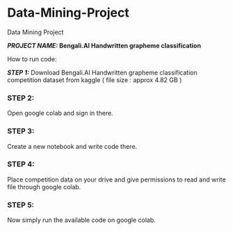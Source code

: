 # Data-Mining-Project
Data Mining Project

**_PROJECT NAME:_  Bengali.AI Handwritten grapheme classification**

How to run code: 

***STEP 1:*** Download Bengali.AI Handwritten grapheme classification competition dataset from kaggle ( file size : approx 4.82 GB )

### STEP 2: 
Open google colab and sign in there.

### STEP 3: 
Create a new notebook and write code there.

### STEP 4: 
Place competition data on your drive and give permissions to read and write file through google colab.

### STEP 5: 
Now simply run the available code on google colab.




